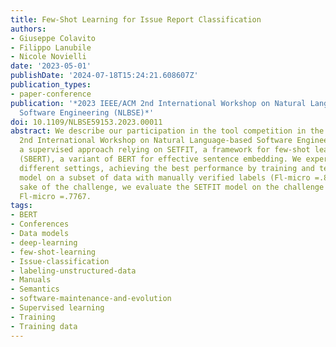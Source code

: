 ```yaml
---
title: Few-Shot Learning for Issue Report Classification
authors:
- Giuseppe Colavito
- Filippo Lanubile
- Nicole Novielli
date: '2023-05-01'
publishDate: '2024-07-18T15:24:21.608607Z'
publication_types:
- paper-conference
publication: '*2023 IEEE/ACM 2nd International Workshop on Natural Language-Based
  Software Engineering (NLBSE)*'
doi: 10.1109/NLBSE59153.2023.00011
abstract: We describe our participation in the tool competition in the scope of the
  2nd International Workshop on Natural Language-based Software Engineering. We propose
  a supervised approach relying on SETFIT, a framework for few-shot learning and sentence-BERT
  (SBERT), a variant of BERT for effective sentence embedding. We experimented with
  different settings, achieving the best performance by training and testing the SETFIT-based
  model on a subset of data with manually verified labels (Fl-micro =.8321). For the
  sake of the challenge, we evaluate the SETFIT model on the challenge test set, achieving
  Fl-micro =.7767.
tags:
- BERT
- Conferences
- Data models
- deep-learning
- few-shot-learning
- Issue-classification
- labeling-unstructured-data
- Manuals
- Semantics
- software-maintenance-and-evolution
- Supervised learning
- Training
- Training data
---
```

